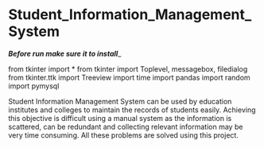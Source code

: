 # Student_Information_Management_System

___Before run make sure it to install____


from tkinter import *
from tkinter import Toplevel, messagebox, filedialog
from tkinter.ttk import Treeview
import time
import pandas
import random
import pymysql



Student Information Management System can be used by education institutes and colleges to maintain the records of students easily. Achieving this objective is difficult using a manual system as the information is scattered, can be redundant and collecting relevant information may be very time consuming. All these problems are solved using this project.
